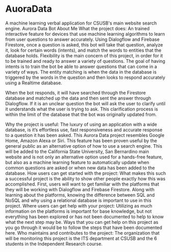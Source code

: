 # AuoraData
A machine learning verbal application for CSUSB's main website search engine. 
Aurora Data Bot
About Me 
What the project does: An trained interactive feature for devices that use machine learning algorithms to learn from user questions to answer accurately. Using Dialogflow and Firebase Firestore, once a question is asked, this bot will take that question, analyze it, look for certain words (intents), and match the words to entities that the database holds. Flexibility is the main concern of this project, in order for it to be trained and ready to answer a variety of questions. The goal of having intents is to train the bot be able to answer questions that can come in a variety of ways. The entity matching is when the data in the database is triggered by the words in the question and then looks to respond accurately using a Realtime database. 

When the bot responds, it will have searched through the Firestore database and matched up the data and then sent the answer through Dialogflow. If it is an unclear question the bot will ask the user to clarify until it understands what the user is trying to ask. This clarification process is within the limit of the database that the bot was originally updated from.  

Why the project is useful: The luxury of using an application with a wide database, is it’s effortless use, fast responsiveness and accurate response to a question it has been asked. This Aurora Data project resembles Google Home, Amazon Alexa or Siri. This feature has been proven useful by the general public as an alternative option of how to use a search engine. This will be added to the California State University, San Bernardino main website and is not only an alternative option used for a hands-free feature, but also as a machine learning feature to automatically update when common questions are asked or when new data has been added to the database.
How users can get started with the project: What makes this such a successful project is the ability to show other people exactly how this was accomplished. First, users will want to get familiar with the platforms that they will be working with Dialogflow and Firebase Firestore. Along with learning about the platforms, knowing the difference between SQL and NoSQL and why using a relational database is important to use in this project. 
Where users can get help with your project: Utilizing as much information on the platforms is important for base knowledge, but not everything has been explored or has not been documented to help to know what the next step may be. Ways that you can get help on this project as you go through it would be to follow the steps that have been documented here. 
Who maintains and contributes to the project: The organization that will be monitoring this project is the ITS department at CSUSB and the 6 students in the Independent Research course. 
